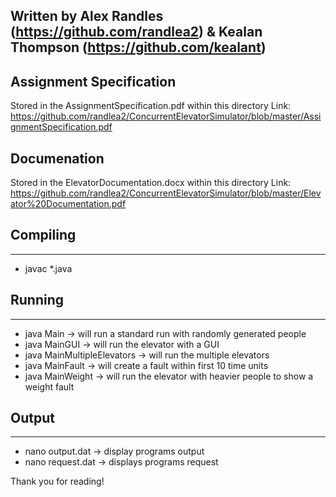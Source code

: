 ## Written by Alex Randles (https://github.com/randlea2) & Kealan Thompson (https://github.com/kealant) ##

## Assignment Specification ## 
Stored in the AssignmentSpecification.pdf within this directory
Link: https://github.com/randlea2/ConcurrentElevatorSimulator/blob/master/AssignmentSpecification.pdf

## Documenation ## 
Stored in the ElevatorDocumentation.docx within this directory
Link: https://github.com/randlea2/ConcurrentElevatorSimulator/blob/master/Elevator%20Documentation.pdf

## Compiling ##
**************************
* javac *.java




## Running ## 
**************************
* java Main                           -> will run a standard run with randomly generated people 
* java MainGUI                        -> will run the elevator with a GUI 
* java MainMultipleElevators          -> will run  the multiple elevators 
* java MainFault                      -> will create a fault within first 10 time units 
* java MainWeight                     -> will run the elevator with heavier people to show a weight fault 


## Output ##
**************************
* nano output.dat                     -> display programs output 
* nano request.dat                    -> displays programs request



Thank you for reading! 
